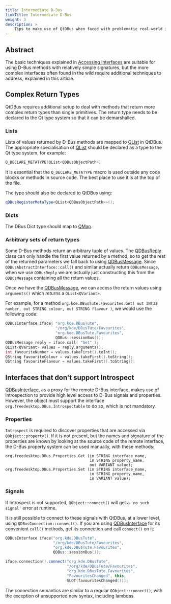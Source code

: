 ```yaml
---
title: Intermediate D-Bus
linkTitle: Intermediate D-Bus
weight: 3
description: >
    Tips to make use of QtDBus when faced with problematic real-world interfaces.
---
```


## Abstract

The basic techniques explained in [Accessing Interfaces](/docs/d-bus/accessing_dbus_interfaces) are suitable for using D-Bus methods with relatively simple signatures, but the more complex interfaces often found in the wild require additional techniques to address, explained in this article.

## Complex Return Types

QtDBus requires additional setup to deal with methods that return more complex return types than single primitives. The return type needs to be declared to the Qt type system so that it can be demarshalled.

### Lists

Lists of values returned by D-Bus methods are mapped to [QList](https://doc.qt.io/qt-5/qlist.html) in QtDBus. The appropriate specialisation of [QList](https://doc.qt.io/qt-5/qlist.html) should be declared as a type to the Qt type system, for example:

```cpp
Q_DECLARE_METATYPE(QList<QDBusObjectPath>)
```

It is essential that the `Q_DECLARE_METATYPE` macro is used outside any code blocks or methods in source code. The best place to use it is at the top of the file.

The type should also be declared to QtDBus using:

```cpp
qDBusRegisterMetaType<QList<QDBusObjectPath>>();
```

### Dicts

The DBus Dict type should map to [QMap](https://doc.qt.io/qt-5/qmap.html).

### Arbitrary sets of return types

Some D-Bus methods return an arbitrary tuple of values. The [QDBusReply](https://doc.qt.io/qt-5/qdbusreply.html) class can only handle the first value returned by a method, so to get the rest of the returned parameters we fall back to using [QDBusMessage](https://doc.qt.io/qt-5/qdbusmessage.html). Since `QDBusAbstractInterface::call()` and similar actually return `QDBusMessage`, when we use `QDBusReply` we are actually just constructing this from the `QDBusMessage` containing all the return values.

Once we have the [QDBusMessage](https://doc.qt.io/qt-5/qdbusmessage.html), we can access the return values using `arguments()` which returns a `QList<QVariant>`.

For example, for a method `org.kde.DBusTute.Favourites.Get( out INT32 number, out STRING colour, out STRING flavour )`, we would use the following code:

```cpp
QDBusInterface iface( "org.kde.DBusTute",
                      "/org/kde/DBusTute/Favourites",
                      "org.kde.DBusTute.Favourites",
                      QDBus::sessionBus());
QDBusMessage reply = iface.call( "Get" );
QList<QVariant> values = reply.arguments();
int favouriteNumber = values.takeFirst().toInt();
QString favouriteColour = values.takeFirst().toString();
QString favouriteFlavour = values.takeFirst().toString();
```

## Interfaces that don't support Introspect

[QDBusInterface](https://doc.qt.io/qt-5/qdbusinterface.html), as a proxy for the remote D-Bus interface, makes use of introspection to provide high level access to D-Bus signals and properties. However, the object must support the interface `org.freedesktop.DBus.Introspectable` to do so, which is not mandatory.

### Properties

`Introspect` is required to discover properties that are accessed via `QObject::property()`. If it is not present, but the names and signature of the properties are known by looking at the source code of the remote interface, the D-Bus property system can be used manually, with these methods:

```
org.freedesktop.DBus.Properties.Get (in STRING interface_name,
                                     in STRING property_name,
                                     out VARIANT value);
org.freedesktop.DBus.Properties.Set (in STRING interface_name,
                                     in STRING property_name,
                                     in VARIANT value);
```
                                     
### Signals

If Introspect is not supported, `QObject::connect()` will get a `'no such signal'` error at runtime.

It is still possible to connect to these signals with QtDBus, at a lower level, using `QDBusConnection::connect()`. If you are using [QDBusInterface](https://doc.qt.io/qt-5/qdbusinterface.html) for its convenient `call()` methods, get its connection and call `connect()` on it:

```cpp
QDBusInterface iface("org.kde.DBusTute",
                     "/org/kde/DBusTute/Favourites",
                     "org.kde.DBusTute.Favourites",
                     QDBus::sessionBus());

iface.connection().connect("org.kde.DBusTute",
                           "/org/kde/DBusTute/Favourites",
                           "org.kde.DBusTute.Favourites",
                           "FavouritesChanged", this,
                           SLOT(favouritesChanged()));
```

The connection semantics are similar to a regular `QObject::connect()`, with the exception of unsupported new syntax, including lambdas.
